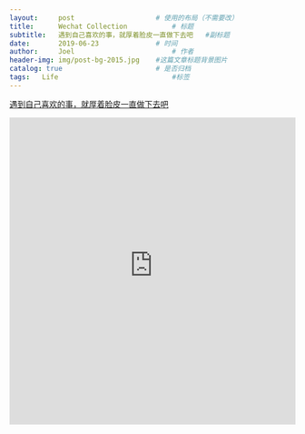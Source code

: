 ```yaml
---
layout:     post   				    # 使用的布局（不需要改）
title:      Wechat Collection			# 标题 
subtitle:   遇到自己喜欢的事，就厚着脸皮一直做下去吧   #副标题
date:       2019-06-23 				# 时间
author:     Joel 						# 作者
header-img: img/post-bg-2015.jpg 	#这篇文章标题背景图片
catalog: true 						# 是否归档
tags:	Life							#标签
---
```

<a href="https://mp.weixin.qq.com/s?__biz=MjM5ODA0NTc4MA==&mid=2652746476&idx=1&sn=fe76c581b7d6b178ec165e7e81319358&chksm=bd39a3d78a4e2ac13a91ca7567f0807f84ce4ebf9d40ef60f100ec7f3c3b10d9d6ea62658dd7&mpshare=1&scene=1&srcid=1108fvqRTa5pcTyHGxhc2hiE&pass_ticket=tB08wSX9ENKcHH%2BbxYTJ8vLvzOyEuZ4v%2FmSF8VnlR69XQGlEHrBPX23zOl6VwBg1#rd">遇到自己喜欢的事，就厚着脸皮一直做下去吧</a>

<embed width="100%" height="540px" name="plugin" id="plugin" src="https://raw.githubusercontent.com/JoelPub/joelpub.github.io/master/img/blog/G.pdf" type="application/pdf" internalinstanceid="9">
